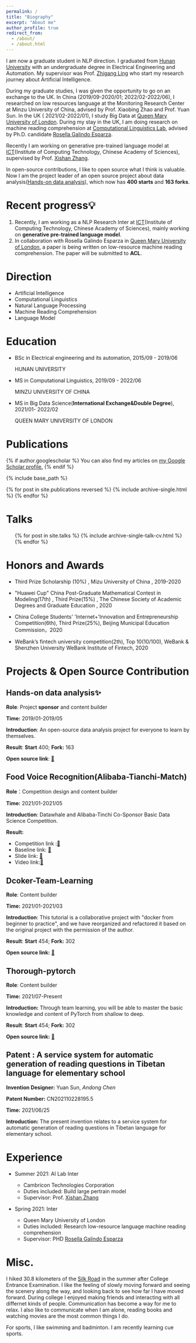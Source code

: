 ```yaml
---
permalink: /
title: "Biography"
excerpt: "About me"
author_profile: true
redirect_from: 
  - /about/
  - /about.html
---
```

I am now a graduate student in NLP direction. I graduated from [Hunan University](http://www-en.hnu.edu.cn/) with an undergraduate degree in Electrical Engineering and Automation. My supervisor was Prof. [Zhigang Ling](http://eeit.hnu.edu.cn/info/1307/4568.htm) who start my research journey about Artificial Intelligence.

During my graduate studies, I was given the opportunity to go on an exchange to the UK. In China (2019/09-2020/01; 2022/02-2022/06), I researched on low resources language at the Monitoring Research Center at Minzu University of China, advised by  Prof. Xiaobing Zhao and  Prof. Yuan Sun. In the UK ( 2021/02-2022/01), I study Big Data at [Queen Mary University of London](https://www.qmul.ac.uk/). During my stay in the UK, I am doing research on machine reading comprehension at [Computational Linguistics Lab](http://compling.eecs.qmul.ac.uk/), advised by Ph.D. candidate [Rosella Galindo Esparza](https://scholar.google.com/citations?user=oxqjNj8AAAAJ&hl=en).

Recently I am working on generative pre-trained language model at [ICT](http://english.ict.cas.cn/)(Institute of Computing Technology, Chinese Academy of Sciences), supervised by Prof. [Xishan Zhang](http://people.ucas.edu.cn/~zhangxishan?language=en). 

In open-source contributions, I like to open source what I think is valuable. Now I am the project leader of an open source project about data analysis([Hands-on data analysis](https://github.com/datawhalechina/hands-on-data-analysis/blob/master/README-English.md)), which now has **400 starts** and **163 forks**.

# Recent progress💡

1. Recently, I am working as a NLP Research Inter  at [ICT](http://english.ict.cas.cn/)(Institute of Computing Technology, Chinese Academy of Sciences), mainly working on **generative pre-trained language model**.
2. In collaboration with Rosella Galindo Esparza in [Queen Mary University of London](http://compling.eecs.qmul.ac.uk/), a paper is being written on low-resource machine reading comprehension. The paper will be submitted to **ACL**.

# Direction

- Artificial Intelligence
- Computational Linguistics
- Natural Language Processing
- Machine Reading Comprehension
- Language Model

# Education

- BSc in Electrical engineering and its automation, 2015/09 - 2019/06

  HUNAN UNIVERSITY

- MS in Computational Linguistics, 2019/09 - 2022/06

  MINZU UNIVERSITY OF CHINA

- MS in Big Data Science(**International Exchange&Double Degree**), 2021/01- 2022/02

  QUEEN MARY UNIVERSITY OF LONDON
  

# Publications

{% if author.googlescholar %}
  You can also find my articles on <u><a href="{{author.googlescholar}}">my Google Scholar profile</a>.</u>
{% endif %}

{% include base_path %}

{% for post in site.publications reversed %}
  {% include archive-single.html %}
{% endfor %}

# Talks
<ul>{% for post in site.talks %}
  {% include archive-single-talk-cv.html %}
{% endfor %}</ul>

# Honors and Awards

- Third Prize Scholarship (10%) , Mizu University of China , 2019-2020

- "Huawei Cup" China Post-Graduate Mathematical Contest in Modeling(17th) , Third Prize(15%) ,  The Chinese Society of Academic Degrees and Graduate Education , 2020

- China College Students' 'Internet+'Innovation and Entrepreneurship Competition(6th), Third Prize(25%), Beijing Municipal Education Commission，2020

- WeBank’s fintech university competition(2th), Top 10(10/100), WeBank & Shenzhen University WeBank Institute of Fintech, 2020

Projects & Open Source Contribution
======
## Hands-on data analysis✨ 
**Role**: Project **sponsor** and content builder

**Time:** 2019/01-2019/05

**Introduction**: An open-source data analysis project for everyone to learn by themselves.

**Result**: **Start** 400; **Fork:** 163

**Open source link**: [🔗](https://github.com/datawhalechina/hands-on-data-analysis)

## Food Voice Recognition(Alibaba-Tianchi-Match) 

**Role**：Competition design and content builder

**Time:** 2021/01-2021/05

**Introduction**: Datawhale and Alibaba-Tinchi Co-Sponsor Basic Data Science Competition.

**Result:**

-  Competition link :[🔗](https://tianchi.aliyun.com/competition/entrance/531887/information)
-  Baseline link: [🔗](https://github.com/datawhalechina/team-learning-nlp/tree/d897fca06531e60e5e4402d6198020241e43e00b/FoodVoiceRecognition) 
- Slide link: [🔗](https://docs.google.com/presentation/d/1-U_QbUO_WDIXtvCo45PnDCRsJa0A3_Ur/edit) 
- Video link:[🔗](https://www.bilibili.com/video/BV1Uq4y1E7Di?p=1)

## Dcoker-Team-Learning 

**Role**: Content builder

**Time:** 2021/01-2021/03

**Introduction**: This tutorial is a collaborative project with "docker from beginner to practice", and we have reorganized and refactored it based on the original project with the permission of the author.

**Result**: **Start** 454; **Fork:** 302

**Open source link:** [🔗](https://github.com/datawhalechina/team-learning-program/tree/518aa9c8d5abb0d344583347f58336da68fe5b8d/Docker)

## Thorough-pytorch 

**Role**: Content builder

**Time:** 2021/07-Present

**Introduction:** Through team learning, you will be able to master the basic knowledge and content of PyTorch from shallow to deep.

**Result**: **Start** 454; **Fork:** 302

**Open source link:** [🔗](https://github.com/datawhalechina/thorough-pytorch/tree/f5f450e1f276aaeae202659f007065a927ce6ee3)

## Patent : A service system for automatic generation of reading questions in Tibetan language for elementary school 

**Invention Designer:** Yuan Sun, *Andong Chen*

**Patent Number:** CN202110228195.5

**Time:** 2021/06/25

**Introduction:** The present invention relates to a service system for automatic generation of reading questions in Tibetan language for elementary school.

# Experience
* Summer 2021: AI Lab Inter
  * Cambricon Technologies Corporation
  * Duties included: Build large pertrain model
  * Supervisor: Prof. [Xishan Zhang](http://people.ucas.edu.cn/~zhangxishan?language=en)

* Spring 2021: Inter
  * Queen Mary University of London
  * Duties included: Research low-resource language machine reading comprehension
  * Supervisor: PHD [Rosella Galindo Esparza](https://scholar.google.com/citations?user=oxqjNj8AAAAJ&hl=en)

# Misc.
I hiked 30.8 kilometers of the [Silk Road](https://en.wikipedia.org/wiki/Silk_Road) in the summer after College Entrance Examination. I like the feeling of slowly moving forward and seeing the scenery along the way, and looking back to see how far I have moved forward. During college I enjoyed making friends and interacting with all differnet kinds of people. Communication has become a way for me to relax. I also like to communicate when I am alone, reading books and watching movies are the most common things I do.

For sports, I like swimming and badminton. I am recently learning cue sports.


